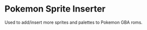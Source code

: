 Pokemon Sprite Inserter
==================

Used to add/insert more sprites and palettes to Pokemon GBA roms.
